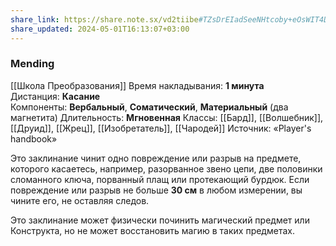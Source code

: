 ```yaml
---
share_link: https://share.note.sx/vd2tiibe#TZsDrEIadSeeNHtcoby+eOsWIT4D4N8l+hWWlzSZyW8
share_updated: 2024-05-01T16:13:07+03:00
---
```

### Mending
[[Школа Преобразования]]
Время накладывания: **1 минута**
Дистанция: **Касание**
Компоненты: **Вербальный**, **Соматический**, **Материальный** (два магнетита)
Длительность: **Мгновенная**
Классы: [[Бард]], [[Волшебник]], [[Друид]], [[Жрец]], [[Изобретатель]], [[Чародей]]
Источник: «Player's handbook»

Это заклинание чинит одно повреждение или разрыв на предмете, которого касаетесь, например, разорванное звено цепи, две половинки сломанного ключа, порванный плащ или протекающий бурдюк. Если повреждение или разрыв не больше **30 см** в любом измерении, вы чините его, не оставляя следов.  
  
Это заклинание может физически починить магический предмет или Конструкта, но не может восстановить магию в таких предметах.